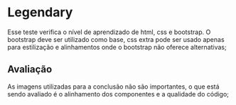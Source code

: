 # Legendary

Esse teste verifica o nível de aprendizado de html, css e bootstrap. O bootstrap deve ser utilizado como base, css extra pode ser usado apenas para estilização e alinhamentos onde o bootstrap não oferece alternativas;


## Avaliação
As imagens utilizadas para a conclusão não são importantes, o que está sendo avaliado é o alinhamento dos componentes e a qualidade do código;